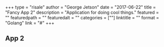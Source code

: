 +++
type = "risale"
author = "George Jetson"
date = "2017-06-22"
title = "Fancy App 2"
description = "Application for doing cool things."
featured = ""
featuredpath = ""
featuredalt = ""
categories = [""]
linktitle = ""
format = "Golang"
link = "#"
+++

## App 2
